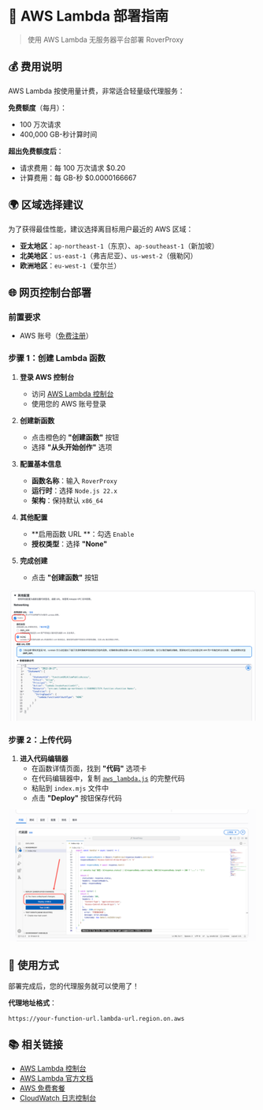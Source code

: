 # 🚀 AWS Lambda 部署指南

> 使用 AWS Lambda 无服务器平台部署 RoverProxy

## 💰 费用说明

AWS Lambda 按使用量计费，非常适合轻量级代理服务：

**免费额度**（每月）：
- 100 万次请求
- 400,000 GB-秒计算时间

**超出免费额度后**：
- 请求费用：每 100 万次请求 $0.20
- 计算费用：每 GB-秒 $0.0000166667

## 🌍 区域选择建议

为了获得最佳性能，建议选择离目标用户最近的 AWS 区域：

- **亚太地区**：`ap-northeast-1`（东京）、`ap-southeast-1`（新加坡）
- **北美地区**：`us-east-1`（弗吉尼亚）、`us-west-2`（俄勒冈）
- **欧洲地区**：`eu-west-1`（爱尔兰）


## 🌐 网页控制台部署

### 前置要求
- AWS 账号（[免费注册](https://aws.amazon.com/free/)）

### 步骤 1：创建 Lambda 函数

1. **登录 AWS 控制台**
   - 访问 [AWS Lambda 控制台](https://console.aws.amazon.com/lambda/)
   - 使用您的 AWS 账号登录

2. **创建新函数**
   - 点击橙色的 **"创建函数"** 按钮
   - 选择 **"从头开始创作"** 选项

3. **配置基本信息**
   - **函数名称**：输入 `RoverProxy`
   - **运行时**：选择 `Node.js 22.x`
   - **架构**：保持默认 `x86_64`
   

4. **其他配置**
   - **启用函数 URL **：勾选 `Enable`
   - **授权类型**：选择 **"None"**

5. **完成创建**
   - 点击 **"创建函数"** 按钮

![参考](./imgs/aws/other.png)


### 步骤 2：上传代码

1. **进入代码编辑器**
   - 在函数详情页面，找到 **"代码"** 选项卡
   - 在代码编辑器中，复制 [`aws_lambda.js`](../aws_lambda.js) 的完整代码
   - 粘贴到 `index.mjs` 文件中
   - 点击 **"Deploy"** 按钮保存代码

![参考](./imgs/aws/deploy.png)

## 🎯 使用方式
部署完成后，您的代理服务就可以使用了！

**代理地址格式**：
```
https://your-function-url.lambda-url.region.on.aws
```

## 📚 相关链接

- [AWS Lambda 控制台](https://console.aws.amazon.com/lambda/)
- [AWS Lambda 官方文档](https://docs.aws.amazon.com/lambda/)
- [AWS 免费套餐](https://aws.amazon.com/free/)
- [CloudWatch 日志控制台](https://console.aws.amazon.com/cloudwatch/)
